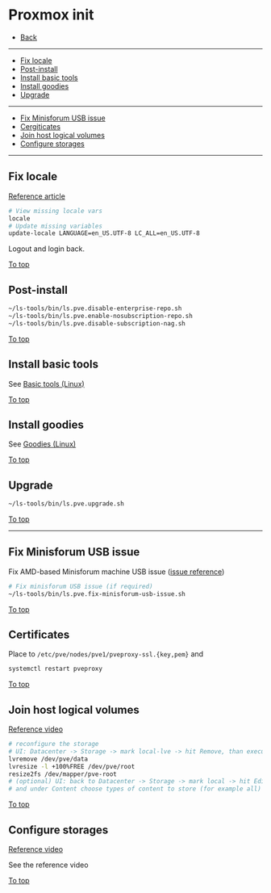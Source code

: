 # <a id="top"></a> Proxmox init

* [Back](readme.md)
---
* [Fix locale](#fix-locale)
* [Post-install](#post-install)
* [Install basic tools](#install-basic-tools)
* [Install goodies](#install-basic-tools)
* [Upgrade](#upgrade)
---
* [Fix Minisforum USB issue](#post-install)
* [Cergiticates](#certificates)
* [Join host logical volumes](#join-host-logical-volumes)
* [Configure storages](#configure-storages)
---

## Fix locale

[Reference article](https://serverfault.com/a/446048)

```sh
# View missing locale vars
locale
# Update missing variables
update-locale LANGUAGE=en_US.UTF-8 LC_ALL=en_US.UTF-8
```

Logout and login back.

[To top]

## Post-install

```sh
~/ls-tools/bin/ls.pve.disable-enterprise-repo.sh
~/ls-tools/bin/ls.pve.enable-nosubscription-repo.sh
~/ls-tools/bin/ls.pve.disable-subscription-nag.sh
```

[To top]

## Install basic tools

See [Basic tools (Linux)](../linux/basic-tools.md)

[To top]

## Install goodies

See [Goodies (Linux)](../linux/goodies.md)

[To top]

## Upgrade

```sh
~/ls-tools/bin/ls.pve.upgrade.sh
```

[To top]

---

## Fix Minisforum USB issue

Fix AMD-based Minisforum machine USB issue ([issue reference](https://bbs.minisforum.com/threads/the-iommu-issue-boot-and-usb-problems.2180/))

```sh
# Fix minisforum USB issue (if required)
~/ls-tools/bin/ls.pve.fix-minisforum-usb-issue.sh
```

[To top]

## Certificates

Place to `/etc/pve/nodes/pve1/pveproxy-ssl.{key,pem}` and
```sh
systemctl restart pveproxy
```

[To top]

## Join host logical volumes

[Reference video](https://youtu.be/GYOlulPwxlE?list=PLk3oVaFzBUufFbrE4Y0gnQcjzfmEmT93o&t=372)


```sh
# reconfigure the storage
# UI: Datacenter -> Storage -> mark local-lve -> hit Remove, than execute:
lvremove /dev/pve/data
lvresize -l +100%FREE /dev/pve/root
resize2fs /dev/mapper/pve-root
# (optional) UI: back to Datacenter -> Storage -> mark local -> hit Edit
# and under Content choose types of content to store (for example all)
```

[To top]

## Configure storages

[Reference video](https://www.youtube.com/watch?v=Gy5iWpbZbDg)

See the reference video

[To top]

[To top]: #top
